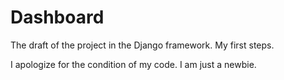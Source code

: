 # Dashboard
The draft of the project in the Django framework. My first steps.

I apologize for the condition of my code. I am just a newbie.
